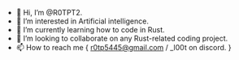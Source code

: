 - 👋 Hi, I’m @R0TPT2.
- 👀 I’m interested in Artificial intelligence.
- 🌱 I’m currently learning how to code in Rust.
- 💞️ I’m looking to collaborate on any Rust-related coding project.
- 📫 How to reach me { r0tp5445@gmail.com / _l00t on discord. }
